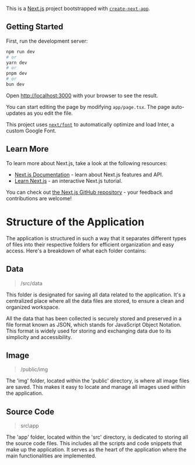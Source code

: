 This is a [Next.js](https://nextjs.org/) project bootstrapped with [`create-next-app`](https://github.com/vercel/next.js/tree/canary/packages/create-next-app).

## Getting Started

First, run the development server:

```bash
npm run dev
# or
yarn dev
# or
pnpm dev
# or
bun dev
```

Open [http://localhost:3000](http://localhost:3000) with your browser to see the result.

You can start editing the page by modifying `app/page.tsx`. The page auto-updates as you edit the file.

This project uses [`next/font`](https://nextjs.org/docs/basic-features/font-optimization) to automatically optimize and load Inter, a custom Google Font.

## Learn More

To learn more about Next.js, take a look at the following resources:

- [Next.js Documentation](https://nextjs.org/docs) - learn about Next.js features and API.
- [Learn Next.js](https://nextjs.org/learn) - an interactive Next.js tutorial.

You can check out [the Next.js GitHub repository](https://github.com/vercel/next.js/) - your feedback and contributions are welcome!

# Structure of the Application

The application is structured in such a way that it separates different types of files into their respective folders for efficient organization and easy access. Here's a breakdown of what each folder contains:

## Data

> /src/data

This folder is designated for saving all data related to the application. It's a centralized place where all the data files are stored, to ensure a clean and organized workspace.

All the data that has been collected is securely stored and preserved in a file format known as JSON, which stands for JavaScript Object Notation. This format is widely used for storing and exchanging data due to its simplicity and accessibility.

## Image

> /public/img

The 'img' folder, located within the 'public' directory, is where all image files are saved. This makes it easy to locate and manage all images used within the application.

## Source Code

> src\app

The 'app' folder, located within the 'src' directory, is dedicated to storing all the source code files. This includes all the scripts and code snippets that make up the application. It serves as the heart of the application where the main functionalities are implemented.
